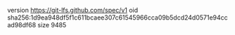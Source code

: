 version https://git-lfs.github.com/spec/v1
oid sha256:1d9ea948df5f1c611bcaee307c61545966cca09b5dcd24d0571e94ccad98df68
size 9485
